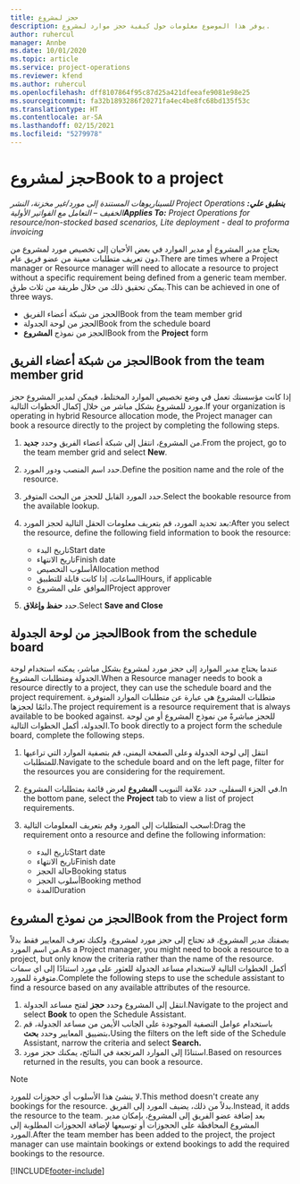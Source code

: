 ```yaml
---
title: حجز لمشروع
description: يوفر هذا الموضوع معلومات حول كيفية حجز موارد لمشروع.
author: ruhercul
manager: Annbe
ms.date: 10/01/2020
ms.topic: article
ms.service: project-operations
ms.reviewer: kfend
ms.author: ruhercul
ms.openlocfilehash: dff8107864f95c87d25a421dfeeafe9081e98e25
ms.sourcegitcommit: fa32b1893286f20271fa4ec4be8fc68bd135f53c
ms.translationtype: HT
ms.contentlocale: ar-SA
ms.lasthandoff: 02/15/2021
ms.locfileid: "5279978"
---
```

# <a name="book-to-a-project"></a><span data-ttu-id="0403b-103">حجز لمشروع</span><span class="sxs-lookup"><span data-stu-id="0403b-103">Book to a project</span></span>

<span data-ttu-id="0403b-104">_**ينطبق علي:** ‏‫Project Operations للسيناريوهات المستندة إلى مورد/غير مخزنة‬، ‏‫النشر الخفيف – التعامل مع الفواتير الأولية‬_</span><span class="sxs-lookup"><span data-stu-id="0403b-104">_**Applies To:** Project Operations for resource/non-stocked based scenarios, Lite deployment - deal to proforma invoicing_</span></span>

<span data-ttu-id="0403b-105">يحتاج مدير المشروع أو مدير الموارد في بعض الأحيان إلى تخصيص مورد لمشروع من دون تعريف متطلبات معينة من عضو فريق عام.</span><span class="sxs-lookup"><span data-stu-id="0403b-105">There are times where a Project manager or Resource manager will need to allocate a resource to project without a specific requirement being defined from a generic team member.</span></span> <span data-ttu-id="0403b-106">يمكن تحقيق ذلك من خلال طريقة من ثلاث طرق.</span><span class="sxs-lookup"><span data-stu-id="0403b-106">This can be achieved in one of three ways.</span></span>

- <span data-ttu-id="0403b-107">الحجز من شبكة أعضاء الفريق</span><span class="sxs-lookup"><span data-stu-id="0403b-107">Book from the team member grid</span></span>
- <span data-ttu-id="0403b-108">الحجز من لوحة الجدولة</span><span class="sxs-lookup"><span data-stu-id="0403b-108">Book from the schedule board</span></span>
- <span data-ttu-id="0403b-109">الحجز من نموذج **المشروع**</span><span class="sxs-lookup"><span data-stu-id="0403b-109">Book from the **Project** form</span></span>

## <a name="book-from-the-team-member-grid"></a><span data-ttu-id="0403b-110">الحجز من شبكة أعضاء الفريق</span><span class="sxs-lookup"><span data-stu-id="0403b-110">Book from the team member grid</span></span>

<span data-ttu-id="0403b-111">إذا كانت مؤسستك تعمل في وضع تخصيص الموارد المختلط، فيمكن لمدير المشروع حجز مورد للمشروع بشكل مباشر من خلال إكمال الخطوات التالية.</span><span class="sxs-lookup"><span data-stu-id="0403b-111">If your organization is operating in hybrid Resource allocation mode, the Project manager can book a resource directly to the project by completing the following steps.</span></span>

1. <span data-ttu-id="0403b-112">من المشروع، انتقل إلى شبكة أعضاء الفريق وحدد **جديد**.</span><span class="sxs-lookup"><span data-stu-id="0403b-112">From the project, go to the team member grid and select **New**.</span></span>
2. <span data-ttu-id="0403b-113">حدد اسم المنصب ودور المورد.</span><span class="sxs-lookup"><span data-stu-id="0403b-113">Define the position name and the role of the resource.</span></span>
3. <span data-ttu-id="0403b-114">حدد المورد القابل للحجز من البحث المتوفر.</span><span class="sxs-lookup"><span data-stu-id="0403b-114">Select the bookable resource from the available lookup.</span></span>
4. <span data-ttu-id="0403b-115">بعد تحديد المورد، قم بتعريف معلومات الحقل التالية لحجز المورد:</span><span class="sxs-lookup"><span data-stu-id="0403b-115">After you select the resource, define the following field information to book the resource:</span></span>

    - <span data-ttu-id="0403b-116">تاريخ البدء</span><span class="sxs-lookup"><span data-stu-id="0403b-116">Start date</span></span>
    - <span data-ttu-id="0403b-117">تاريخ الانتهاء</span><span class="sxs-lookup"><span data-stu-id="0403b-117">Finish date</span></span>
    - <span data-ttu-id="0403b-118">أسلوب التخصيص</span><span class="sxs-lookup"><span data-stu-id="0403b-118">Allocation method</span></span>
    - <span data-ttu-id="0403b-119">الساعات، إذا كانت قابلة للتطبيق</span><span class="sxs-lookup"><span data-stu-id="0403b-119">Hours, if applicable</span></span>
    - <span data-ttu-id="0403b-120">الموافق على المشروع</span><span class="sxs-lookup"><span data-stu-id="0403b-120">Project approver</span></span>

6. <span data-ttu-id="0403b-121">حدد **حفظ وإغلاق**.</span><span class="sxs-lookup"><span data-stu-id="0403b-121">Select **Save and Close**</span></span>

## <a name="book-from-the-schedule-board"></a><span data-ttu-id="0403b-122">الحجز من لوحة الجدولة</span><span class="sxs-lookup"><span data-stu-id="0403b-122">Book from the schedule board</span></span>

<span data-ttu-id="0403b-123">عندما يحتاج مدير الموارد إلى حجز مورد لمشروع بشكل مباشر، يمكنه استخدام لوحة الجدولة ومتطلبات المشروع.</span><span class="sxs-lookup"><span data-stu-id="0403b-123">When a Resource manager needs to book a resource directly to a project, they can use the schedule board and the project requirement.</span></span> <span data-ttu-id="0403b-124">متطلبات المشروع هي عبارة عن متطلبات الموارد المتوفرة دائمًا لحجزها.</span><span class="sxs-lookup"><span data-stu-id="0403b-124">The project requirement is a resource requirement that is always available to be booked against.</span></span> <span data-ttu-id="0403b-125">للحجز مباشرةً من نموذج المشروع أو من لوحة الجدولة، أكمل الخطوات التالية.</span><span class="sxs-lookup"><span data-stu-id="0403b-125">To book directly to a project form the schedule board, complete the following steps.</span></span>

1. <span data-ttu-id="0403b-126">انتقل إلى لوحة الجدولة وعلى الصفحة اليمنى، قم بتصفية الموارد التي تراعيها للمتطلبات.</span><span class="sxs-lookup"><span data-stu-id="0403b-126">Navigate to the schedule board and on the left page, filter for the resources you are considering for the requirement.</span></span>
2. <span data-ttu-id="0403b-127">في الجزء السفلي، حدد علامة التبويب **المشروع** لعرض قائمة بمتطلبات المشروع.</span><span class="sxs-lookup"><span data-stu-id="0403b-127">In the bottom pane, select the **Project** tab to view a list of project requirements.</span></span>
3. <span data-ttu-id="0403b-128">اسحب المتطلبات إلى المورد وقم بتعريف المعلومات التالية:</span><span class="sxs-lookup"><span data-stu-id="0403b-128">Drag the requirement onto a resource and define the following information:</span></span>

    - <span data-ttu-id="0403b-129">تاريخ البدء</span><span class="sxs-lookup"><span data-stu-id="0403b-129">Start date</span></span>
    - <span data-ttu-id="0403b-130">تاريخ الانتهاء</span><span class="sxs-lookup"><span data-stu-id="0403b-130">Finish date</span></span>
    - <span data-ttu-id="0403b-131">حالة الحجز</span><span class="sxs-lookup"><span data-stu-id="0403b-131">Booking status</span></span>
    - <span data-ttu-id="0403b-132">أسلوب الحجز</span><span class="sxs-lookup"><span data-stu-id="0403b-132">Booking method</span></span>
    - <span data-ttu-id="0403b-133">المدة</span><span class="sxs-lookup"><span data-stu-id="0403b-133">Duration</span></span>

## <a name="book-from-the-project-form"></a><span data-ttu-id="0403b-134">الحجز من نموذج المشروع</span><span class="sxs-lookup"><span data-stu-id="0403b-134">Book from the Project form</span></span>

<span data-ttu-id="0403b-135">بصفتك مدير المشروع، قد تحتاج إلى حجز مورد لمشروع، ولكنك تعرف المعايير فقط بدلاً من اسم المورد.</span><span class="sxs-lookup"><span data-stu-id="0403b-135">As a Project manager, you might need to book a resource to a project, but only know the criteria rather than the name of the resource.</span></span> <span data-ttu-id="0403b-136">أكمل الخطوات التالية لاستخدام مساعد الجدولة للعثور على مورد استنادًا إلى اي سمات متوفرة للمورد.</span><span class="sxs-lookup"><span data-stu-id="0403b-136">Complete the following steps to use the schedule assistant to find a resource based on any available attributes of the resource.</span></span> 

1. <span data-ttu-id="0403b-137">انتقل إلى المشروع وحدد **حجز** لفتح مساعد الجدولة.</span><span class="sxs-lookup"><span data-stu-id="0403b-137">Navigate to the project and select **Book** to open the Schedule Assistant.</span></span>
2. <span data-ttu-id="0403b-138">باستخدام عوامل التصفية الموجودة على الجانب الأيمن من مساعد الجدولة، قم بتضييق المعايير وحدد **بحث.**</span><span class="sxs-lookup"><span data-stu-id="0403b-138">Using the filters on the left side of the Schedule Assistant, narrow the criteria and select **Search.**</span></span>
3. <span data-ttu-id="0403b-139">استنادًا إلى الموارد المرتجعة في النتائج، يمكنك حجز مورد.</span><span class="sxs-lookup"><span data-stu-id="0403b-139">Based on resources returned in the results, you can book a resource.</span></span>

> [!NOTE]
> <span data-ttu-id="0403b-140">لا ينشئ هذا الأسلوب أي حجوزات للمورد.</span><span class="sxs-lookup"><span data-stu-id="0403b-140">This method doesn't create any bookings for the resource.</span></span> <span data-ttu-id="0403b-141">بدلاً من ذلك، يضيف المورد إلى الفريق.</span><span class="sxs-lookup"><span data-stu-id="0403b-141">Instead, it adds the resource to the team.</span></span> <span data-ttu-id="0403b-142">بعد إضافة عضو الفريق إلى المشروع، بإمكان مدير المشروع المحافظة على الحجوزات أو توسيعها لإضافة الحجوزات المطلوبة إلى المورد.</span><span class="sxs-lookup"><span data-stu-id="0403b-142">After the team member has been added to the project, the project manager can use maintain bookings or extend bookings to add the required bookings to the resource.</span></span>


[!INCLUDE[footer-include](../includes/footer-banner.md)]